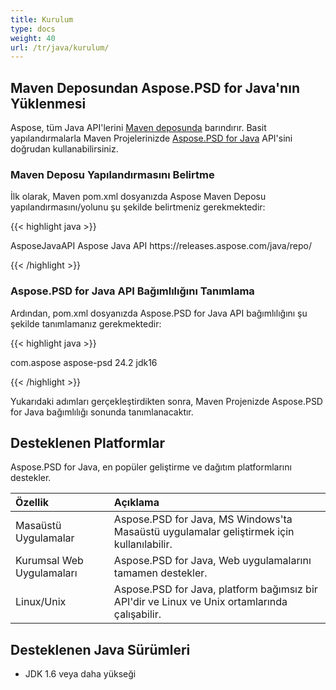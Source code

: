 ```yaml
---
title: Kurulum
type: docs
weight: 40
url: /tr/java/kurulum/
---
```


## **Maven Deposundan Aspose.PSD for Java'nın Yüklenmesi**
Aspose, tüm Java API'lerini [Maven deposunda](https://releases.aspose.com/java/repo/com/aspose/) barındırır. Basit yapılandırmalarla Maven Projelerinizde [Aspose.PSD for Java](https://releases.aspose.com/java/repo/com/aspose/aspose-psd/) API'sini doğrudan kullanabilirsiniz.
### **Maven Deposu Yapılandırmasını Belirtme**
İlk olarak, Maven pom.xml dosyanızda Aspose Maven Deposu yapılandırmasını/yolunu şu şekilde belirtmeniz gerekmektedir:

{{< highlight java >}}

 <repositories>
    <repository>
        <id>AsposeJavaAPI</id>
        <name>Aspose Java API</name>
        <url>https://releases.aspose.com/java/repo/</url>
    </repository>
</repositories>

{{< /highlight >}}
### **Aspose.PSD for Java API Bağımlılığını Tanımlama**
Ardından, pom.xml dosyanızda Aspose.PSD for Java API bağımlılığını şu şekilde tanımlamanız gerekmektedir:

{{< highlight java >}}

 <dependencies>
    <dependency>
        <groupId>com.aspose</groupId>
        <artifactId>aspose-psd</artifactId>
        <version>24.2</version>
        <classifier>jdk16</classifier>
    </dependency>
</dependencies>

{{< /highlight >}}

Yukarıdaki adımları gerçekleştirdikten sonra, Maven Projenizde Aspose.PSD for Java bağımlılığı sonunda tanımlanacaktır.
## **Desteklenen Platformlar**
Aspose.PSD for Java, en popüler geliştirme ve dağıtım platformlarını destekler.

|**Özellik**|**Açıklama**|
| :- | :- |
|Masaüstü Uygulamalar|Aspose.PSD for Java, MS Windows'ta Masaüstü uygulamalar geliştirmek için kullanılabilir.|
|Kurumsal Web Uygulamaları|Aspose.PSD for Java, Web uygulamalarını tamamen destekler.|
|Linux/Unix|Aspose.PSD for Java, platform bağımsız bir API'dir ve Linux ve Unix ortamlarında çalışabilir.|
## **Desteklenen Java Sürümleri**
- JDK 1.6 veya daha yükseği
